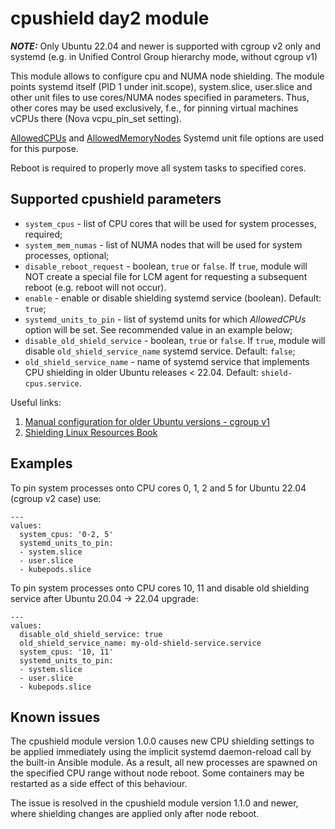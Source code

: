 # cpushield day2 module

**_NOTE:_** Only Ubuntu 22.04 and newer is supported with cgroup v2 only and systemd (e.g. in Unified Control Group hierarchy mode, without cgroup v1)

This module allows to configure cpu and NUMA node shielding. The module points systemd itself (PID 1 under init.scope), system.slice, user.slice and other unit files to use cores/NUMA nodes specified in parameters. Thus, other cores may be used exclusively, f.e., for pinning virtual machines vCPUs there (Nova vcpu_pin_set setting).

[AllowedCPUs](https://www.freedesktop.org/software/systemd/man/latest/systemd.resource-control.html#AllowedCPUs=) and [AllowedMemoryNodes](https://www.freedesktop.org/software/systemd/man/latest/systemd.resource-control.html#AllowedMemoryNodes=) Systemd unit file options are used for this purpose.

Reboot is required to properly move all system tasks to specified cores.

## Supported cpushield parameters

- `system_cpus` - list of CPU cores that will be used for system processes, required;
- `system_mem_numas` - list of NUMA nodes that will be used for system processes, optional;
- `disable_reboot_request` - boolean, `true` or `false`. If `true`, module will NOT create a special file for LCM agent for requesting a subsequent reboot (e.g. reboot will not occur).
- `enable` - enable or disable shielding systemd service (boolean). Default: `true`;
- `systemd_units_to_pin` - list of systemd units for which *AllowedCPUs* option will be set. See recommended value in an example below;
- `disable_old_shield_service` - boolean, `true` or `false`. If `true`, module will disable `old_shield_service_name` systemd service. Default: `false`;
- `old_shield_service_name` - name of systemd service that implements CPU shielding in older Ubuntu releases < 22.04. Default: `shield-cpus.service`.

Useful links:
1. [Manual configuration for older Ubuntu versions - cgroup v1](https://docs.mirantis.com/mosk/latest/deploy/deploy-openstack/advanced-config/advanced-compute/configure-cpu-isolation.html?highlight=cpu%20isolation)
2. [Shielding Linux Resources Book](https://documentation.suse.com/sle-rt/15-SP5/pdf/book-shielding_en.pdf)

## Examples

To pin system processes onto CPU cores 0, 1, 2 and 5 for Ubuntu 22.04 (cgroup v2 case) use:
```
---
values:
  system_cpus: '0-2, 5'
  systemd_units_to_pin:
  - system.slice
  - user.slice
  - kubepods.slice
```

To pin system processes onto CPU cores 10, 11 and disable old shielding service after Ubuntu 20.04 -> 22.04 upgrade:
```
---
values:
  disable_old_shield_service: true
  old_shield_service_name: my-old-shield-service.service
  system_cpus: '10, 11'
  systemd_units_to_pin:
  - system.slice
  - user.slice
  - kubepods.slice
```

## Known issues

The cpushield module version 1.0.0 causes new CPU shielding settings to be applied
immediately using the implicit systemd daemon-reload call by the built-in Ansible module.
As a result, all new processes are spawned on the specified CPU range without node reboot.
Some containers may be restarted as a side effect of this behaviour.

The issue is resolved in the cpushield module version 1.1.0 and newer, where shielding changes
are applied only after node reboot.
